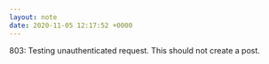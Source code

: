 ```yaml
---
layout: note
date: 2020-11-05 12:17:52 +0000
---
```


803: Testing unauthenticated request. This should not create a post.
